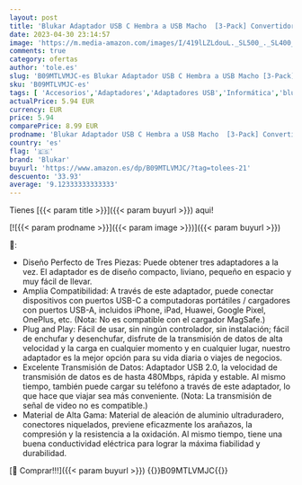 ```yaml
---
layout: post
title: 'Blukar Adaptador USB C Hembra a USB Macho  [3-Pack] Convertidor Tipo C a USB A para Carga rápida y sincronización de Datos  Ideal para iPhone 12/12 Pro/11/X/XR  iPad Air 4/Pro  Galaxy S20'
date: 2023-04-30 23:14:57
image: 'https://m.media-amazon.com/images/I/419lLZLdouL._SL500_._SL400_.jpg'
comments: true
category: ofertas
author: 'tole.es'
slug: 'B09MTLVMJC-es Blukar Adaptador USB C Hembra a USB Macho [3-Pack]...'
sku: 'B09MTLVMJC-es'
tags: [ 'Accesorios','Adaptadores','Adaptadores USB','Informática','blukar','ipad','iphone','🇪🇸', ]
actualPrice: 5.94 EUR
currency: EUR
price: 5.94
comparePrice: 8.99 EUR
prodname: 'Blukar Adaptador USB C Hembra a USB Macho  [3-Pack] Convertidor Tipo C a USB A para Carga rápida y sincronización de Datos  Ideal para iPhone 12/12 Pro/11/X/XR  iPad Air 4/Pro  Galaxy S20'
country: 'es'
flag: '🇪🇸'
brand: 'Blukar'
buyurl: 'https://www.amazon.es/dp/B09MTLVMJC/?tag=tolees-21'
descuento: '33.93'
average: '9.12333333333333'
---
```


Tienes [{{< param title >}}]({{< param buyurl >}}) aqui!

[![{{< param prodname >}}]({{< param image >}})]({{< param buyurl >}})

🔎:

- Diseño Perfecto de Tres Piezas: Puede obtener tres adaptadores a la vez. El adaptador es de diseño compacto, liviano, pequeño en espacio y muy fácil de llevar.
- Amplia Compatibilidad: A través de este adaptador, puede conectar dispositivos con puertos USB-C a computadoras portátiles / cargadores con puertos USB-A, incluidos iPhone, iPad, Huawei, Google Pixel, OnePlus, etc. (Nota: No es compatible con el cargador MagSafe.)
- Plug and Play: Fácil de usar, sin ningún controlador, sin instalación; fácil de enchufar y desenchufar, disfrute de la transmisión de datos de alta velocidad y la carga en cualquier momento y en cualquier lugar, nuestro adaptador es la mejor opción para su vida diaria o viajes de negocios.
- Excelente Transmisión de Datos: Adaptador USB 2.0, la velocidad de transmisión de datos es de hasta 480Mbps, rápida y estable. Al mismo tiempo, también puede cargar su teléfono a través de este adaptador, lo que hace que viajar sea más conveniente. (Nota: La transmisión de señal de video no es compatible.)
- Material de Alta Gama: Material de aleación de aluminio ultraduradero, conectores niquelados, previene eficazmente los arañazos, la compresión y la resistencia a la oxidación. Al mismo tiempo, tiene una buena conductividad eléctrica para lograr la máxima fiabilidad y durabilidad.

[🛒 Comprar!!!]({{< param buyurl >}})
{{<world>}}B09MTLVMJC{{</world>}}
